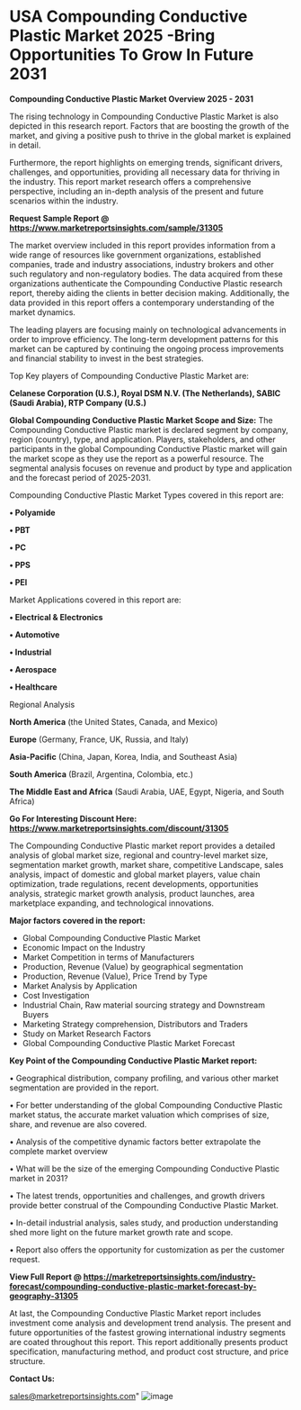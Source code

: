 # USA Compounding Conductive Plastic Market 2025 -Bring Opportunities To Grow In Future 2031

<Strong> Compounding Conductive Plastic Market Overview 2025 - 2031</strong>

The rising technology in Compounding Conductive Plastic Market is also depicted in this research report. Factors that are boosting the growth of the market, and giving a positive push to thrive in the global market is explained in detail.

Furthermore, the report highlights on emerging trends, significant drivers, challenges, and opportunities, providing all necessary data for thriving in the industry. This report market research offers a comprehensive perspective, including an in-depth analysis of the present and future scenarios within the industry.

<strong>Request Sample Report @ <a href=https://www.marketreportsinsights.com/sample/31305>https://www.marketreportsinsights.com/sample/31305</a></strong>

The market overview included in this report provides information from a wide range of resources like government organizations, established companies, trade and industry associations, industry brokers and other such regulatory and non-regulatory bodies. The data acquired from these organizations authenticate the Compounding Conductive Plastic research report, thereby aiding the clients in better decision making. Additionally, the data provided in this report offers a contemporary understanding of the market dynamics.

The leading players are focusing mainly on technological advancements in order to improve efficiency. The long-term development patterns for this market can be captured by continuing the ongoing process improvements and financial stability to invest in the best strategies.

Top Key players of Compounding Conductive Plastic Market are:

<strong>Celanese Corporation (U.S.), Royal DSM N.V. (The Netherlands), SABIC (Saudi Arabia), RTP Company (U.S.)</strong>

<strong><b>Global Compounding Conductive Plastic Market Scope and Size:</b></strong>
The Compounding Conductive Plastic market is declared segment by company, region (country), type, and application. Players, stakeholders, and other participants in the global Compounding Conductive Plastic market will gain the market scope as they use the report as a powerful resource. The segmental analysis focuses on revenue and product by type and application and the forecast period of 2025-2031.

Compounding Conductive Plastic Market Types covered in this report are:

<strong>• Polyamide

• PBT

• PC

• PPS

• PEI</strong>

Market Applications covered in this report are:

<strong>• Electrical & Electronics

• Automotive

• Industrial

• Aerospace

• Healthcare</strong> 

Regional Analysis

<strong>North America</strong> (the United States, Canada, and Mexico)

<strong>Europe</strong> (Germany, France, UK, Russia, and Italy)

<strong>Asia-Pacific</strong> (China, Japan, Korea, India, and Southeast Asia)

<strong>South America</strong> (Brazil, Argentina, Colombia, etc.)

<strong>The Middle East and Africa</strong> (Saudi Arabia, UAE, Egypt, Nigeria, and South Africa)

<strong>Go For Interesting Discount Here: <a href=https://www.marketreportsinsights.com/discount/31305>https://www.marketreportsinsights.com/discount/31305</a></strong>

The Compounding Conductive Plastic market report provides a detailed analysis of global market size, regional and country-level market size, segmentation market growth, market share, competitive Landscape, sales analysis, impact of domestic and global market players, value chain optimization, trade regulations, recent developments, opportunities analysis, strategic market growth analysis, product launches, area marketplace expanding, and technological innovations.

<strong><b>Major factors covered in the report:</b></strong>
<ul>
  <li>Global Compounding Conductive Plastic Market </li>
  <li>Economic Impact on the Industry</li>
  <li>Market Competition in terms of Manufacturers</li>
  <li>Production, Revenue (Value) by geographical segmentation</li>
  <li>Production, Revenue (Value), Price Trend by Type</li>
  <li>Market Analysis by Application</li>
  <li>Cost Investigation</li>
  <li>Industrial Chain, Raw material sourcing strategy and Downstream Buyers</li>
  <li>Marketing Strategy comprehension, Distributors and Traders</li>
  <li>Study on Market Research Factors</li>
  <li>Global Compounding Conductive Plastic Market Forecast</li>
</ul>

<strong><b>Key Point of the Compounding Conductive Plastic Market report:</b></strong>

• Geographical distribution, company profiling, and various other market segmentation are provided in the report.

• For better understanding of the global Compounding Conductive Plastic market status, the accurate market valuation which comprises of size, share, and revenue are also covered.

• Analysis of the competitive dynamic factors better extrapolate the complete market overview

• What will be the size of the emerging Compounding Conductive Plastic market in 2031?

• The latest trends, opportunities and challenges, and growth drivers provide better construal of the Compounding Conductive Plastic Market.

• In-detail industrial analysis, sales study, and production understanding shed more light on the future market growth rate and scope.

• Report also offers the opportunity for customization as per the customer request.

<strong><b>View Full Report @ <a href=https://marketreportsinsights.com/industry-forecast/compounding-conductive-plastic-market-forecast-by-geography-31305>https://marketreportsinsights.com/industry-forecast/compounding-conductive-plastic-market-forecast-by-geography-31305</a></b></strong>


At last, the Compounding Conductive Plastic Market report includes investment come analysis and development trend analysis. The present and future opportunities of the fastest growing international industry segments are coated throughout this report. This report additionally presents product specification, manufacturing method, and product cost structure, and price structure.

<strong>Contact Us:</strong>

sales@marketreportsinsights.com"
![image](https://github.com/user-attachments/assets/0e308086-96b9-4e64-90ec-48f07880d165)
